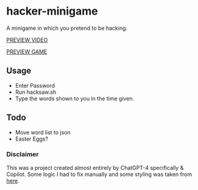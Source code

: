 # hacker-minigame
A minigame in which you pretend to be hacking.

[PREVIEW VIDEO](https://streamable.com/hb7p5u)

[PREVIEW GAME](https://hacker-game.juddisjudd.repl.co/)

## Usage
- Enter Password
- Run hacksaw.sh
- Type the words shown to you in the time given.

## Todo
- Move word list to json
- Easter Eggs?

### Disclaimer
This was a project created almost entirely by ChatGPT-4 specifically & Copilot.
Some logic I had to fix manually and some styling was taken from [here](http://aleclownes.com/2017/02/01/crt-display.html).
